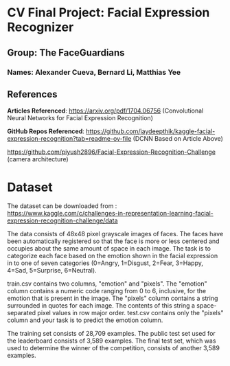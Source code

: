 # CV Final Project: Facial Expression Recognizer
## Group: The FaceGuardians
### Names: Alexander Cueva, Bernard Li, Matthias Yee

## References

**Articles Referenced**: https://arxiv.org/pdf/1704.06756 (Convolutional Neural Networks for Facial Expression Recognition)

**GitHub Repos Referenced**: https://github.com/jaydeepthik/kaggle-facial-expression-recognition?tab=readme-ov-file (DCNN Based on Article Above)

https://github.com/piyush2896/Facial-Expression-Recognition-Challenge (camera architecture)

# Dataset

The dataset can be downloaded from : https://www.kaggle.com/c/challenges-in-representation-learning-facial-expression-recognition-challenge/data

The data consists of 48x48 pixel grayscale images of faces. The faces have been automatically registered so that the face is more or less centered and occupies about the same amount of space in each image. The task is to categorize each face based on the emotion shown in the facial expression in to one of seven categories (0=Angry, 1=Disgust, 2=Fear, 3=Happy, 4=Sad, 5=Surprise, 6=Neutral).

train.csv contains two columns, "emotion" and "pixels". The "emotion" column contains a numeric code ranging from 0 to 6, inclusive, for the emotion that is present in the image. The "pixels" column contains a string surrounded in quotes for each image. The contents of this string a space-separated pixel values in row major order. test.csv contains only the "pixels" column and your task is to predict the emotion column.

The training set consists of 28,709 examples. The public test set used for the leaderboard consists of 3,589 examples. The final test set, which was used to determine the winner of the competition, consists of another 3,589 examples.